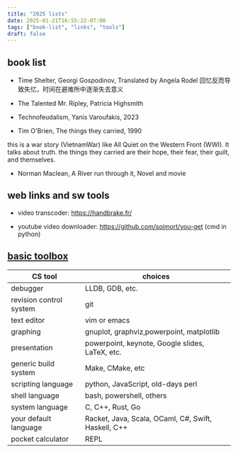 ```yaml
---
title: "2025 lists"
date: 2025-01-21T16:55:22-07:00
tags: ["book-list", "links", "tools"]
draft: false
---
```


## book list

* Time Shelter, Georgi Gospodinov, Translated by Angela Rodel
回忆反而导致失忆，时间在避难所中逐渐失去意义

* The Talented Mr. Ripley, Patricia Highsmith

* Technofeudalism, Yanis Varoufakis, 2023

* Tim O'Brien, The things they carried, 1990

this is a war story (VietnamWar) like All Quiet on the Western Front (WWI). It talks about truth. the things they carried are their hope, their fear, their guilt, and themselves. 

* Norman Maclean, A River run through it, Novel and movie

## web links and sw tools

* video transcoder: https://handbrake.fr/

* youtube video downloader: https://github.com/soimort/you-get (cmd in python)

## [basic toolbox](https://blog.regehr.org/archives/1578)

| CS tool | choices |
| ------- | ------- |
| debugger | LLDB, GDB, etc. |
| revision control system | git |
| text editor | vim or emacs |
| graphing | gnuplot, graphviz,powerpoint, matplotlib |
| presentation | powerpoint, keynote, Google slides, LaTeX, etc. |
| generic build system | Make, CMake, etc |
| scripting language | python, JavaScript, old-days perl |
| shell language | bash, powershell, others |
| system language | C, C++, Rust, Go |
| your default language | Racket, Java, Scala, OCaml, C#, Swift, Haskell, C++ |
| pocket calculator | REPL |


